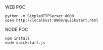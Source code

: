 WEB POC

```
python -m SimpleHTTPServer 8000
open http://localhost:8000/quickstart.html
```

NODE POC

```
npm install
node quickstart.js
```

